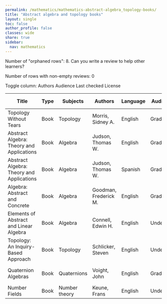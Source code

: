 ```yaml
---
permalink: /mathematics/mathematics-abstract-algebra_topology-books/
title: "Abstract algebra and topology books"
layout: single
toc: false
author_profile: false
classes: wide
share: true
sidebar:
  nav: mathematics
---
```


Number of "orphaned rows": 8. Can you write a review to help other learners?

Number of rows with non-empty reviews: 0

<div class="table_cols_toggles">
Toggle column: <a class="toggle-vis btn btn--danger" data-column="3">Authors</a> <a class="toggle-vis btn btn--danger" data-column="5">Audience</a> <a class="toggle-vis btn btn--danger" data-column="8">Last checked</a> <a class="toggle-vis btn btn--danger" data-column="9">License</a>
</div>
<table class="display" style="width:100%">
<thead>
<tr>
    <th>Title</th>
    <th>Type</th>
    <th>Subjects</th>
    <th>Authors</th>
    <th>Language</th>
    <th>Audience</th>
    <th>Reviews</th>
    <th>URLs</th>
    <th>Last checked</th>
    <th>License</th>
</tr>
</thead>
<tbody>
<tr>
    <td>Topology Without Tears</td>
    <td>Book</td>
    <td>Topology</td>
    <td>Morris, Sidney A.</td>
    <td>English</td>
    <td>Grad</td>
    <td></td>
    <td><a href="http://www.topologywithouttears.net/topbook2023.pdf" target="_blank">PDF</a><br><a href="https://www.topologywithouttears.net/" target="_blank">Site</a></td>
    <td>2023-11-11</td>
    <td></td>
</tr>
<tr>
    <td>Abstract Algebra: Theory and Applications</td>
    <td>Book</td>
    <td>Algebra</td>
    <td>Judson, Thomas W.</td>
    <td>English</td>
    <td>Grad</td>
    <td></td>
    <td><a href="http://abstract.ups.edu/aata/aata.html" target="_blank">Web</a><br><a href="http://abstract.pugetsound.edu/" target="_blank">Site</a></td>
    <td>2023-11-11</td>
    <td>GNU Free Documentation License</td>
</tr>
<tr>
    <td>Abstract Algebra: Theory and Applications</td>
    <td>Book</td>
    <td>Algebra</td>
    <td>Judson, Thomas W.</td>
    <td>Spanish</td>
    <td>Grad</td>
    <td></td>
    <td><a href="http://abstract.pugetsound.edu/aata-es/" target="_blank">Web</a><br><a href="http://abstract.pugetsound.edu/" target="_blank">Site</a></td>
    <td>2023-11-11</td>
    <td>GNU Free Documentation License</td>
</tr>
<tr>
    <td>Algebra: Abstract and Concrete</td>
    <td>Book</td>
    <td>Algebra</td>
    <td>Goodman, Frederick M.</td>
    <td>English</td>
    <td>Grad</td>
    <td></td>
    <td><a href="https://homepage.divms.uiowa.edu/~goodman/algebrabook.dir/book.2.6.pdf" target="_blank">PDF</a><br><a href="https://homepage.divms.uiowa.edu/~goodman/algebrabook.dir/download.htm" target="_blank">Site</a></td>
    <td>2023-11-11</td>
    <td>Personal use</td>
</tr>
<tr>
    <td>Elements of Abstract and Linear Algebra</td>
    <td>Book</td>
    <td>Algebra</td>
    <td>Connell, Edwin H.</td>
    <td>English</td>
    <td>Undergrad</td>
    <td></td>
    <td><a href="https://www.math.miami.edu/~ec/book/book.pdf" target="_blank">PDF</a><br><a href="https://www.math.miami.edu/~ec/book/" target="_blank">Site</a></td>
    <td>2023-11-11</td>
    <td></td>
</tr>
<tr>
    <td>Topology: An Inquiry-Based Approach</td>
    <td>Book</td>
    <td>Topology</td>
    <td>Schlicker, Steven</td>
    <td>English</td>
    <td>Undergrad</td>
    <td></td>
    <td><a href="https://scholarworks.gvsu.edu/cgi/viewcontent.cgi?article=1030&context=books" target="_blank">PDF</a><br><a href="https://scholarworks.gvsu.edu/books/30/" target="_blank">Site</a></td>
    <td>2023-11-25</td>
    <td>CC BY-NC-SA 3.0 DEED</td>
</tr>
<tr>
    <td>Quaternion Algebras</td>
    <td>Book</td>
    <td>Quaternions</td>
    <td>Voight, John</td>
    <td>English</td>
    <td>Grad</td>
    <td></td>
    <td><a href="https://link.springer.com/content/pdf/10.1007/978-3-030-56694-4.pdf" target="_blank">PDF</a><br><a href="https://link.springer.com/download/epub/10.1007/978-3-030-56694-4.epub" target="_blank">EPUB</a><br><a href="https://link.springer.com/book/10.1007/978-3-030-56694-4" target="_blank">Site</a></td>
    <td>2023-12-09</td>
    <td>CC BY-NC 4.0 DEED</td>
</tr>
<tr>
    <td>Number Fields</td>
    <td>Book</td>
    <td>Number theory</td>
    <td>Keune, Frans</td>
    <td>English</td>
    <td>Undergrad</td>
    <td></td>
    <td><a href="https://radbouduniversitypress.nl/site/books/10.54195/IPVU4488/download/9253/" target="_blank">PDF</a><br><a href="https://radbouduniversitypress.nl/site/books/m/10.54195/IPVU4488/" target="_blank">Site</a></td>
    <td>2023-12-09</td>
    <td>CC BY-NC-ND 4.0 DEED</td>
</tr>
<tfoot>
<tr>
    <td></td>
    <td></td>
    <td></td>
    <td></td>
    <td></td>
    <td></td>
    <td></td>
    <td></td>
    <td></td>
    <td></td>
</tr>
</tfoot>
